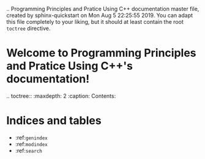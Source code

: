 .. Programming Principles and Pratice Using C++ documentation master file, created by
   sphinx-quickstart on Mon Aug  5 22:25:55 2019.
   You can adapt this file completely to your liking, but it should at least
   contain the root `toctree` directive.

Welcome to Programming Principles and Pratice Using C++'s documentation!
========================================================================

.. toctree::
   :maxdepth: 2
   :caption: Contents:



Indices and tables
==================

* :ref:`genindex`
* :ref:`modindex`
* :ref:`search`
